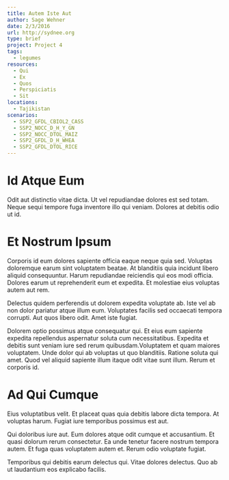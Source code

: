 ```yaml
---
title: Autem Iste Aut
author: Sage Wehner
date: 2/3/2016
url: http://sydnee.org
type: brief
project: Project 4
tags:
  - legumes
resources:
  - Qui
  - Ex
  - Quos
  - Perspiciatis
  - Sit
locations:
  - Tajikistan
scenarios:
  - SSP2_GFDL_CBIOL2_CASS
  - SSP2_NOCC_D_H_Y_GN
  - SSP2_NOCC_DTOL_MAIZ
  - SSP2_GFDL_D_H_WHEA
  - SSP2_GFDL_DTOL_RICE
---
```


# Id Atque Eum
Odit aut distinctio vitae dicta. Ut vel repudiandae dolores est sed totam. Neque sequi tempore fuga inventore illo qui veniam. Dolores at debitis odio ut id.

# Et Nostrum Ipsum
Corporis id eum dolores sapiente officia eaque neque quia sed. Voluptas doloremque earum sint voluptatem beatae. At blanditiis quia incidunt libero aliquid consequuntur. Harum repudiandae reiciendis qui eos modi officia. Dolores earum ut reprehenderit eum et expedita. Et molestiae eius voluptas autem aut rem.
 Delectus quidem perferendis ut dolorem expedita voluptate ab. Iste vel ab non dolor pariatur atque illum eum. Voluptates facilis sed occaecati tempora corrupti. Aut quos libero odit. Amet iste fugiat.
 Dolorem optio possimus atque consequatur qui. Et eius eum sapiente expedita repellendus aspernatur soluta cum necessitatibus. Expedita et debitis sunt veniam iure sed rerum quibusdam.Voluptatem et quam maiores voluptatem. Unde dolor qui ab voluptas ut quo blanditiis. Ratione soluta qui amet. Quod vel aliquid sapiente illum itaque odit vitae sunt illum. Rerum et corporis id.

# Ad Qui Cumque
Eius voluptatibus velit. Et placeat quas quia debitis labore dicta tempora. At voluptas harum. Fugiat iure temporibus possimus est aut.
 Qui doloribus iure aut. Eum dolores atque odit cumque et accusantium. Et quasi dolorum rerum consectetur. Ea unde tenetur facere nostrum tempora autem. Et fuga quas voluptatem autem et. Rerum odio voluptate fugiat.
 Temporibus qui debitis earum delectus qui. Vitae dolores delectus. Quo ab ut laudantium eos explicabo facilis.
